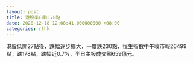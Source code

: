 ```yaml
---
layout: post
title: 港股半日跌178點
date: 2020-12-18 12:08:41.000000000 +08:00
categories: rthk
---
```


港股低開27點後，跌幅逐步擴大，一度跌230點，恒生指數中午收市報26499點，跌178點，跌幅近0.7%，半日主板成交額659億元。
